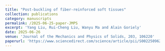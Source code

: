 ```yaml
---
title: "Post-buckling of fiber-reinforced soft tissues"
collection: publications
category: manuscripts
permalink: /2025-06-25-paper-JMPS
excerpt: 'Yang Liu, Rui-Cheng Liu, Wanyu Ma and Alain Goriely'
date: 2025-06-26
venue: 'Journal of the Mechanics and Physics of Solids, 203, 106220'
paperurl: 'https://www.sciencedirect.com/science/article/pii/S0022509625001966'
---
```

